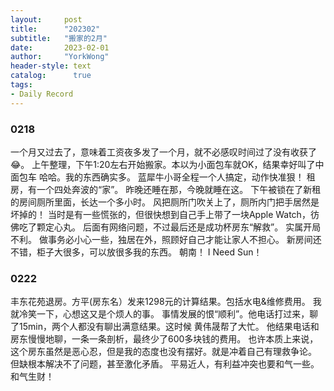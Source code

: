 ```yaml
---
layout:     post
title:      "202302"
subtitle:   "搬家的2月"
date:       2023-02-01
author:     "YorkWong"
header-style: text
catalog:      true
tags:
- Daily Record
---
```

### 0218
一个月又过去了，意味着工资夜多发了一个月，就不必感叹时间过了没有收获了😂。
上午整理，下午1:20左右开始搬家。本以为小面包车就OK，结果幸好叫了中面包车 哈哈。我的东西确实多。
蓝犀牛小哥全程一个人搞定，动作快准狠！
租房，有一个四处奔波的“家”。
昨晚还睡在那，今晚就睡在这。
下午被锁在了新租的房间厕所里面，长达一个多小时。
风把厕所门吹关上了，厕所内门把手居然是坏掉的！
当时是有一些慌张的，但很快想到自己手上带了一块Apple Watch，彷佛吃了颗定心丸。
后面有网络问题，不过最后还是成功杯房东“解救”。
实属开局不利。
做事务必小心一些，独居在外，照顾好自己才能让家人不担心。
新房间还不错，柜子大很多，可以放很多我的东西。
朝南！
I Need Sun！

### 0222
丰东花苑退房。方平(房东名）发来1298元的计算结果。包括水电&维修费用。
我就冷笑一下，心想这又是个烦人的事。
事情发展的恨“顺利”。他电话打过来，聊了15min，两个人都没有聊出满意结果。这时候 黄伟晟帮了大忙。
他结果电话和房东慢慢地聊，一条一条剖析，最终少了600多块钱的费用。
也许本质上来说，这个房东虽然是恶心忍，但是我的态度也没有摆好。就是冲着自己有理救争论。
但缺根本解决不了问题，甚至激化矛盾。
平易近人，有利益冲突也要和气一些。和气生财！

